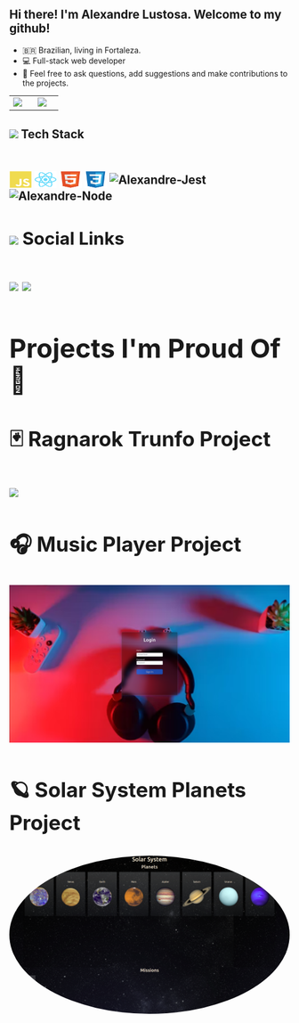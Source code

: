 ## Hi there! I'm Alexandre Lustosa. Welcome to my github!
* 🇧🇷 Brazilian, living in Fortaleza.
* 💻 Full-stack web developer
* 🤝 Feel free to ask questions, add suggestions and make contributions to the projects.
<table display="none">
  <tr>
    <th>
      <a href="https://github.com/Alexandre-Lustosa-Escossio">
      <img height="180em" src="https://github-readme-stats.vercel.app/api?username=Alexandre-Lustosa-Escossio&show_icons=true&theme=dracula&include_all_commits=true&count_private=true"/>
     <th />
    <th>
      <img height="180em" src="https://github-readme-stats.vercel.app/api/top-langs/?username=Alexandre-Lustosa-Escossio&layout=compact&langs_count=7&theme=dracula"/>
    <th />
  <tr />
</table>
<h2> 
  <img width = 20px src="https://github.githubassets.com/images/icons/emoji/unicode/1f6e0.png" />
  Tech Stack 
<h2 />
<div style="display: inline_block"><br>
  <img align="center" alt="Alexandre-Js" height="30" width="40" src="https://raw.githubusercontent.com/devicons/devicon/master/icons/javascript/javascript-plain.svg">
  <img align="center" alt="Alexandre-React" height="30" width="40" src="https://raw.githubusercontent.com/devicons/devicon/master/icons/react/react-original.svg">
  <img align="center" alt="Alexandre-HTML" height="30" width="40" src="https://raw.githubusercontent.com/devicons/devicon/master/icons/html5/html5-original.svg">
  <img align="center" alt="Alexandre-CSS" height="30" width="40" src="https://raw.githubusercontent.com/devicons/devicon/master/icons/css3/css3-original.svg">
  <img align="center" alt="Alexandre-Jest" height="30" width="40" src="https://cdn.jsdelivr.net/gh/devicons/devicon/icons/jest/jest-plain.svg">  <img align="center" alt="Alexandre-Node" height="30" width="40" src="https://cdn.jsdelivr.net/gh/devicons/devicon/icons/nodejs/nodejs-original-wordmark.svg">
  
  ##
  <h2> 
  <img width = 20px src="https://github.githubassets.com/images/icons/emoji/unicode/270c.png" />
  Social Links 
<h2 />
 
<div> 
  <a href = "mailto:lutosaalexandre@gmail.com"><img src="https://img.shields.io/badge/-Gmail-%23333?style=for-the-badge&logo=gmail&logoColor=white" target="_blank"></a>
  <a href="https://www.linkedin.com/in/alexandre-lustosa" target="_blank"><img src="https://img.shields.io/badge/-LinkedIn-%230077B5?style=for-the-badge&logo=linkedin&logoColor=white" target="_blank"></a> 
 
</div>

<div style="display: inline_block">
  <h2> Projects I'm Proud Of 🌟 </h2>
  <h3>🃏 Ragnarok Trunfo Project</h3>
  <a href = "https://github.com/Alexandre-Lustosa-Escossio/ragnarok-trunfo-project">
    <img src="https://github.com/Alexandre-Lustosa-Escossio/ragnarok-trunfo-project/blob/Alexandre-Lustosa-Escossio-tryunfo/images/appOverview.gif">
  </a>
  <h3>🎧 Music Player Project</h3>
  <a href = "https://github.com/Alexandre-Lustosa-Escossio/music-player-project">
    <img src="https://github.com/Alexandre-Lustosa-Escossio/music-player-project/blob/master/src/images/Login-Screen.png?raw=true" target="_blank">
  </a>
</div>
<div style="display: inline_block">
  <h3>🪐 Solar System Planets Project</h3>
  <a href = "https://github.com/Alexandre-Lustosa-Escossio/solar-system-project">
    <img src="https://github.com/Alexandre-Lustosa-Escossio/solar-system-project/blob/main/src/images/App-Preview.png?raw=true"
         style="border-radius:50%">
  </a>
</div>
